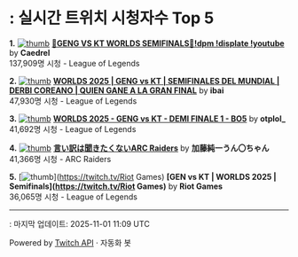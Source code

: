 # : 실시간 트위치 시청자수 Top 5

**1.** [![thumb](https://static-cdn.jtvnw.net/previews-ttv/live_user_caedrel-320x180.jpg)](https://twitch.tv/Caedrel)
**[🔴GENG VS KT WORLDS SEMIFINALS🔴!dpm !displate !youtube](https://twitch.tv/Caedrel)** by **Caedrel**<br>137,909명 시청  - League of Legends

**2.** [![thumb](https://static-cdn.jtvnw.net/previews-ttv/live_user_ibai-320x180.jpg)](https://twitch.tv/ibai)
**[WORLDS 2025 | GENG vs KT | SEMIFINALES DEL MUNDIAL | DERBI COREANO | QUIEN GANE A LA GRAN FINAL](https://twitch.tv/ibai)** by **ibai**<br>47,930명 시청  - League of Legends

**3.** [![thumb](https://static-cdn.jtvnw.net/previews-ttv/live_user_otplol_-320x180.jpg)](https://twitch.tv/otplol_)
**[WORLDS 2025 - GENG vs KT - DEMI FINALE 1 - BO5](https://twitch.tv/otplol_)** by **otplol_**<br>41,692명 시청  - League of Legends

**4.** [![thumb](https://static-cdn.jtvnw.net/previews-ttv/live_user_kato_junichi0817-320x180.jpg)](https://twitch.tv/加藤純一うん〇ちゃん)
**[言い訳は聞きたくないARC Raiders](https://twitch.tv/加藤純一うん〇ちゃん)** by **加藤純一うん〇ちゃん**<br>41,366명 시청  - ARC Raiders

**5.** [![thumb](https://static-cdn.jtvnw.net/previews-ttv/live_user_riotgames-320x180.jpg)](https://twitch.tv/Riot Games)
**[GEN vs KT | WORLDS 2025 | Semifinals](https://twitch.tv/Riot Games)** by **Riot Games**<br>36,065명 시청  - League of Legends


---
: 마지막 업데이트: 2025-11-01 11:09 UTC

Powered by [Twitch API](https://dev.twitch.tv/docs/api/reference) · 자동화 봇